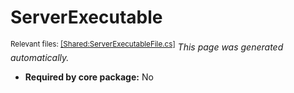 # ServerExecutable
<sup>Relevant files: [[Shared:ServerExecutableFile.cs]](https://github.com/Regalis11/Barotrauma/blob/master/Barotrauma/BarotraumaShared/SharedSource/ContentManagement/ContentFile/ServerExecutableFile.cs)</sup>
*This page was generated automatically.*

- **Required by core package:** No



